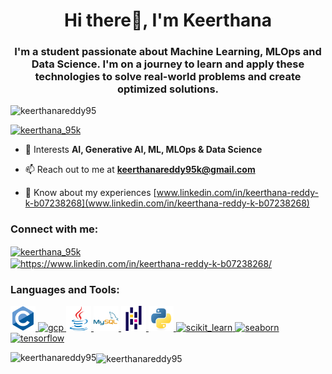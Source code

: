 
<h1 align="center">Hi there👋, I'm Keerthana</h1>
<h3 align="center">I'm a student passionate about Machine Learning, MLOps and Data Science. I'm on a journey to learn and apply these technologies to solve real-world problems and create optimized solutions.</h3>

<p align="left"> <img src="https://komarev.com/ghpvc/?username=keerthanareddy95&label=Profile%20views&color=0e75b6&style=flat" alt="keerthanareddy95" /> </p>

<p align="left"> <a href="https://twitter.com/keerthana_95k" target="blank"><img src="https://img.shields.io/twitter/follow/keerthana_95k?logo=twitter&style=for-the-badge" alt="keerthana_95k" /></a> </p>

- 🌱 Interests **AI, Generative AI, ML, MLOps & Data Science**

- 📫 Reach out to me at **keerthanareddy95k@gmail.com**

- 📄 Know about my experiences [www.linkedin.com/in/keerthana-reddy-k-b07238268](www.linkedin.com/in/keerthana-reddy-k-b07238268)

<h3 align="left">Connect with me:</h3>
<p align="left">
<a href="https://twitter.com/keerthana_95k" target="blank"><img align="center" src="https://raw.githubusercontent.com/rahuldkjain/github-profile-readme-generator/master/src/images/icons/Social/twitter.svg" alt="keerthana_95k" height="30" width="40" /></a>
<a href="https://linkedin.com/in/https://www.linkedin.com/in/keerthana-reddy-k-b07238268/" target="blank"><img align="center" src="https://raw.githubusercontent.com/rahuldkjain/github-profile-readme-generator/master/src/images/icons/Social/linked-in-alt.svg" alt="https://www.linkedin.com/in/keerthana-reddy-k-b07238268/" height="30" width="40" /></a>
</p>

<h3 align="left">Languages and Tools:</h3>
<p align="left"> <a href="https://www.cprogramming.com/" target="_blank" rel="noreferrer"> <img src="https://raw.githubusercontent.com/devicons/devicon/master/icons/c/c-original.svg" alt="c" width="40" height="40"/> </a> <a href="https://cloud.google.com" target="_blank" rel="noreferrer"> <img src="https://www.vectorlogo.zone/logos/google_cloud/google_cloud-icon.svg" alt="gcp" width="40" height="40"/> </a> <a href="https://www.java.com" target="_blank" rel="noreferrer"> <img src="https://raw.githubusercontent.com/devicons/devicon/master/icons/java/java-original.svg" alt="java" width="40" height="40"/> </a> <a href="https://www.mysql.com/" target="_blank" rel="noreferrer"> <img src="https://raw.githubusercontent.com/devicons/devicon/master/icons/mysql/mysql-original-wordmark.svg" alt="mysql" width="40" height="40"/> </a> <a href="https://pandas.pydata.org/" target="_blank" rel="noreferrer"> <img src="https://raw.githubusercontent.com/devicons/devicon/2ae2a900d2f041da66e950e4d48052658d850630/icons/pandas/pandas-original.svg" alt="pandas" width="40" height="40"/> </a> <a href="https://www.python.org" target="_blank" rel="noreferrer"> <img src="https://raw.githubusercontent.com/devicons/devicon/master/icons/python/python-original.svg" alt="python" width="40" height="40"/> </a> <a href="https://scikit-learn.org/" target="_blank" rel="noreferrer"> <img src="https://upload.wikimedia.org/wikipedia/commons/0/05/Scikit_learn_logo_small.svg" alt="scikit_learn" width="40" height="40"/> </a> <a href="https://seaborn.pydata.org/" target="_blank" rel="noreferrer"> <img src="https://seaborn.pydata.org/_images/logo-mark-lightbg.svg" alt="seaborn" width="40" height="40"/> </a> <a href="https://www.tensorflow.org" target="_blank" rel="noreferrer"> <img src="https://www.vectorlogo.zone/logos/tensorflow/tensorflow-icon.svg" alt="tensorflow" width="40" height="40"/> </a> </p>

<p><img align="left" src="https://github-readme-stats.vercel.app/api/top-langs?username=keerthanareddy95&show_icons=true&locale=en&layout=compact" alt="keerthanareddy95" /></p>



<p><img align="center" src="https://github-readme-streak-stats.herokuapp.com/?user=keerthanareddy95&" alt="keerthanareddy95" /></p>


<!--
**Keerthanareddy95/Keerthanareddy95** is a ✨ _special_ ✨ repository because its `README.md` (this file) appears on your GitHub profile.

Here are some ideas to get you started:

- 🔭 I’m currently working on ...
- 🌱 I’m currently learning ...
- 👯 I’m looking to collaborate on ...
- 🤔 I’m looking for help with ...
- 💬 Ask me about ...
- 📫 How to reach me: ...
- 😄 Pronouns: ...
- ⚡ Fun fact: ...
-->
